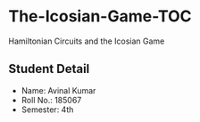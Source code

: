# The-Icosian-Game-TOC
Hamiltonian Circuits and the Icosian Game 

## Student Detail
- Name: Avinal Kumar
- Roll No.: 185067
- Semester: 4th
